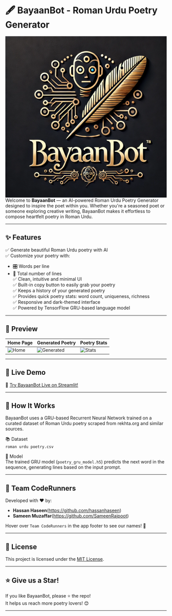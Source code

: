 # 🖋️ BayaanBot - Roman Urdu Poetry Generator

<img src="https://github.com/hassanhaseen/BayaanBot/blob/main/assets/logo.png?raw=true" alt="BayaanBot Logo" align="right" />

Welcome to **BayaanBot** — an AI-powered Roman Urdu Poetry Generator designed to inspire the poet within you. Whether you're a seasoned poet or someone exploring creative writing, BayaanBot makes it effortless to compose heartfelt poetry in Roman Urdu.

---

## ✨ Features

✅ Generate beautiful Roman Urdu poetry with AI  
✅ Customize your poetry with:  
   - 🎛️ Words per line  
   - 📝 Total number of lines  
✅ Clean, intuitive and minimal UI  
✅ Built-in copy button to easily grab your poetry  
✅ Keeps a history of your generated poetry  
✅ Provides quick poetry stats: word count, uniqueness, richness  
✅ Responsive and dark-themed interface  
✅ Powered by TensorFlow GRU-based language model  

---

## 📸 Preview

| Home Page | Generated Poetry | Poetry Stats |
|-----------|------------------|--------------|
| ![Home](https://i.imgur.com/5CXc4iD.png) | ![Generated](https://i.imgur.com/qfTc3Rx.png) | ![Stats](https://i.imgur.com/3wvbMEN.png) |

---

## 🚀 Live Demo

🔗 [Try BayaanBot Live on Streamlit!](https://bayaanbot.streamlit.app/)

---

## 🧠 How It Works

BayaanBot uses a GRU-based Recurrent Neural Network trained on a curated dataset of Roman Urdu poetry scraped from rekhta.org and similar sources.

📚 Dataset  
`roman urdu poetry.csv`

🧮 Model  
The trained GRU model (`poetry_gru_model.h5`) predicts the next word in the sequence, generating lines based on the input prompt.

---

## 🤝 Team CodeRunners

Developed with ❤️ by:  
- **Hassan Haseen**(https://github.com/hassanhaseen)  
- **Sameen Muzaffar**(https://github.com/SameenRajpoot)

Hover over `Team CodeRunners` in the app footer to see our names! 🎉

---

## 📝 License

This project is licensed under the [MIT License](LICENSE).

---


## ⭐️ Give us a Star!

If you like BayaanBot, please ⭐ the repo!  
It helps us reach more poetry lovers! 😊

---
